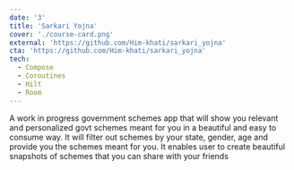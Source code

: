 ```yaml
---
date: '3'
title: 'Sarkari Yojna'
cover: './course-card.png'
external: 'https://github.com/Him-khati/sarkari_yojna'
cta: 'https://github.com/Him-khati/sarkari_yojna'
tech:
  - Compose
  - Coroutines
  - Hilt
  - Room
---
```


A work in progress government schemes app that will show you relevant and personalized govt schemes meant for you in a beautiful and easy to consume way. It will filter out schemes by your state, gender, age and provide you the schemes meant for you. It enables user to create beautiful snapshots of schemes that you can share with your friends
